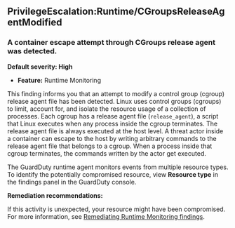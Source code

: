 PrivilegeEscalation:Runtime/CGroupsReleaseAgentModified
-------------------------------------------------------

### A container escape attempt through CGroups release agent was detected.

**Default severity: High**

* **Feature:** Runtime Monitoring

This finding informs you that an attempt to modify a control group (cgroup) release agent file has been detected. Linux uses control groups (cgroups) to limit, account for, and isolate the resource usage of a collection of processes. Each cgroup has a release agent file (`release_agent`), a script that Linux executes when any process inside the cgroup terminates. The release agent file is always executed at the host level. A threat actor inside a container can escape to the host by writing arbitrary commands to the release agent file that belongs to a cgroup. When a process inside that cgroup terminates, the commands written by the actor get executed.

The GuardDuty runtime agent monitors events from multiple resource types. To identify the potentially compromised resource, view **Resource type** in the findings panel in the GuardDuty console.

**Remediation recommendations:**

If this activity is unexpected, your resource might have been compromised. For more information, see [Remediating Runtime Monitoring findings](https://docs.aws.amazon.com/guardduty/latest/ug/guardduty-remediate-runtime-monitoring.html).